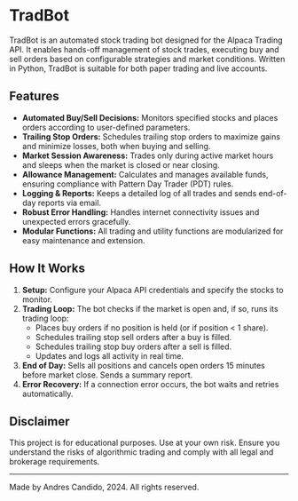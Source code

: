 # TradBot

TradBot is an automated stock trading bot designed for the Alpaca Trading API. It enables hands-off management of stock trades, executing buy and sell orders based on configurable strategies and market conditions. Written in Python, TradBot is suitable for both paper trading and live accounts.

## Features

- **Automated Buy/Sell Decisions:** Monitors specified stocks and places orders according to user-defined parameters.
- **Trailing Stop Orders:** Schedules trailing stop orders to maximize gains and minimize losses, both when buying and selling.
- **Market Session Awareness:** Trades only during active market hours and sleeps when the market is closed or near closing.
- **Allowance Management:** Calculates and manages available funds, ensuring compliance with Pattern Day Trader (PDT) rules.
- **Logging & Reports:** Keeps a detailed log of all trades and sends end-of-day reports via email.
- **Robust Error Handling:** Handles internet connectivity issues and unexpected errors gracefully.
- **Modular Functions:** All trading and utility functions are modularized for easy maintenance and extension.

## How It Works

1. **Setup:** Configure your Alpaca API credentials and specify the stocks to monitor.
2. **Trading Loop:** The bot checks if the market is open and, if so, runs its trading loop:
    - Places buy orders if no position is held (or if position < 1 share).
    - Schedules trailing stop sell orders after a buy is filled.
    - Schedules trailing stop buy orders after a sell is filled.
    - Updates and logs all activity in real time.
3. **End of Day:** Sells all positions and cancels open orders 15 minutes before market close. Sends a summary report.
4. **Error Recovery:** If a connection error occurs, the bot waits and retries automatically.

## Disclaimer

This project is for educational purposes. Use at your own risk. Ensure you understand the risks of algorithmic trading and comply with all legal and brokerage requirements.

---

Made by Andres Candido, 2024. All rights reserved.
